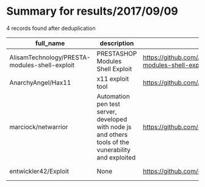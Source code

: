 
# Summary for results/2017/09/09
    
4 records found after deduplication

| full_name | description | html_url | matched_list | matched_count | pushed_at | size | stargazers_count | language | forks_count | vul_ids |
|-----------------------------------------------|-------------------------------------------------------------------------------------------------------|------------------------------------------------------------------|----------------|-----------------|---------------------------|--------|--------------------|------------|---------------|-----------|
| AlisamTechnology/PRESTA-modules-shell-exploit | PRESTASHOP Modules Shell Exploit | https://github.com/AlisamTechnology/PRESTA-modules-shell-exploit | ['exploit'] | 1 | 2017-09-09 20:00:23+00:00 | 4 | 9 | Perl | 10 | [] |
| AnarchyAngel/Hax11 | x11 exploit tool | https://github.com/AnarchyAngel/Hax11 | ['exploit'] | 1 | 2017-09-09 19:50:29+00:00 | 13 | 1 | Python | 2 | [] |
| marciock/netwarrior | Automation pen test server, developed with node js and others tools of the vunerability and exploited | https://github.com/marciock/netwarrior | ['exploit'] | 1 | 2017-09-09 22:52:43+00:00 | 1517 | 4 | JavaScript | 1 | [] |
| entwickler42/Exploit | None | https://github.com/entwickler42/Exploit | ['exploit'] | 1 | 2017-09-09 09:15:52+00:00 | 7 | 0 | C++ | 0 | [] |
